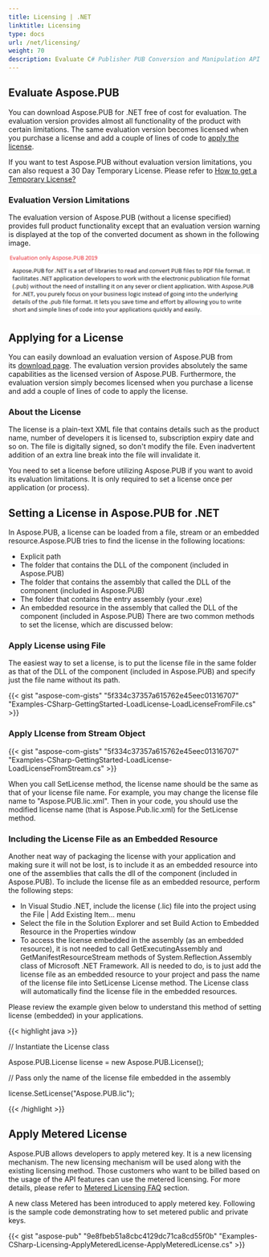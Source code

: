 ```yaml
---
title: Licensing | .NET
linktitle: Licensing
type: docs
url: /net/licensing/
weight: 70
description: Evaluate C# Publisher PUB Conversion and Manipulation API and set license to avoid evaluation limitations.
---
```


## **Evaluate Aspose.PUB**
You can download Aspose.PUB for .NET free of cost for evaluation. The evaluation version provides almost all functionality of the product with certain limitations. The same evaluation version becomes licensed when you purchase a license and add a couple of lines of code to [apply the license](https://docs.aspose.com/pub/net/licensing/#applying-for-a-license).

If you want to test Aspose.PUB without evaluation version limitations, you can also request a 30 Day Temporary License. Please refer to [How to get a Temporary License?](https://purchase.aspose.com/temporary-license)
### **Evaluation Version Limitations**
The evaluation version of Aspose.PUB (without a license specified) provides full product functionality except that an evaluation version warning is displayed at the top of the converted document as shown in the following image.

![todo:image_alt_text](licensing_1.png)
## **Applying for a License**
You can easily download an evaluation version of Aspose.PUB from its [download page](https://www.nuget.org/packages/Aspose.Pub/). The evaluation version provides absolutely the same capabilities as the licensed version of Aspose.PUB. Furthermore, the evaluation version simply becomes licensed when you purchase a license and add a couple of lines of code to apply the license.
### **About the License**
The license is a plain-text XML file that contains details such as the product name, number of developers it is licensed to, subscription expiry date and so on. The file is digitally signed, so don't modify the file. Even inadvertent addition of an extra line break into the file will invalidate it.

You need to set a license before utilizing Aspose.PUB if you want to avoid its evaluation limitations. It is only required to set a license once per application (or process).
## **Setting a License in Aspose.PUB for .NET**
In Aspose.PUB, a license can be loaded from a file, stream or an embedded resource.Aspose.PUB tries to find the license in the following locations:

- Explicit path
- The folder that contains the DLL of the component (included in Aspose.PUB)
- The folder that contains the assembly that called the DLL of the component (included in Aspose.PUB)
- The folder that contains the entry assembly (your .exe)
- An embedded resource in the assembly that called the DLL of the component (included in Aspose.PUB) There are two common methods to set the license, which are discussed below:
### **Apply License using File**
The easiest way to set a license, is to put the license file in the same folder as that of the DLL of the component (included in Aspose.PUB) and specify just the file name without its path.

{{< gist "aspose-com-gists" "5f334c37357a615762e45eec01316707" "Examples-CSharp-GettingStarted-LoadLicense-LoadLicenseFromFile.cs" >}}
### **Apply LIcense from Stream Object**
{{< gist "aspose-com-gists" "5f334c37357a615762e45eec01316707" "Examples-CSharp-GettingStarted-LoadLicense-LoadLicenseFromStream.cs" >}}



When you call SetLicense method, the license name should be the same as that of your license file name. For example, you may change the license file name to "Aspose.PUB.lic.xml". Then in your code, you should use the modified license name (that is Aspose.Pub.lic.xml) for the SetLicense method.
### **Including the License File as an Embedded Resource**
Another neat way of packaging the license with your application and making sure it will not be lost, is to include it as an embedded resource into one of the assemblies that calls the dll of the component (included in Aspose.PUB). To include the license file as an embedded resource, perform the following steps:

- In Visual Studio .NET, include the license (.lic) file into the project using the File | Add Existing Item... menu
- Select the file in the Solution Explorer and set Build Action to Embedded Resource in the Properties window
- To access the license embedded in the assembly (as an embedded resource), it is not needed to call GetExecutingAssembly and GetManifestResourceStream methods of System.Reflection.Assembly class of Microsoft .NET Framework. All is needed to do, is to just add the license file as an embedded resource to your project and pass the name of the license file into SetLicense License method. The License class will automatically find the license file in the embedded resources.

Please review the example given below to understand this method of setting license (embedded) in your applications.

{{< highlight java >}}

 // Instantiate the License class

Aspose.PUB.License license = new Aspose.PUB.License();

// Pass only the name of the license file embedded in the assembly

license.SetLicense("Aspose.PUB.lic");

{{< /highlight >}}
## **Apply Metered License**
Aspose.PUB allows developers to apply metered key. It is a new licensing mechanism. The new licensing mechanism will be used along with the existing licensing method. Those customers who want to be billed based on the usage of the API features can use the metered licensing. For more details, please refer to [Metered Licensing FAQ](https://purchase.aspose.com/faqs/licensing/metered) section.

A new class Metered has been introduced to apply metered key. Following is the sample code demonstrating how to set metered public and private keys.

{{< gist "aspose-pub" "9e8fbeb51a8cbc4129dc71ca8cd55f0b" "Examples-CSharp-Licensing-ApplyMeteredLicense-ApplyMeteredLicense.cs" >}}
